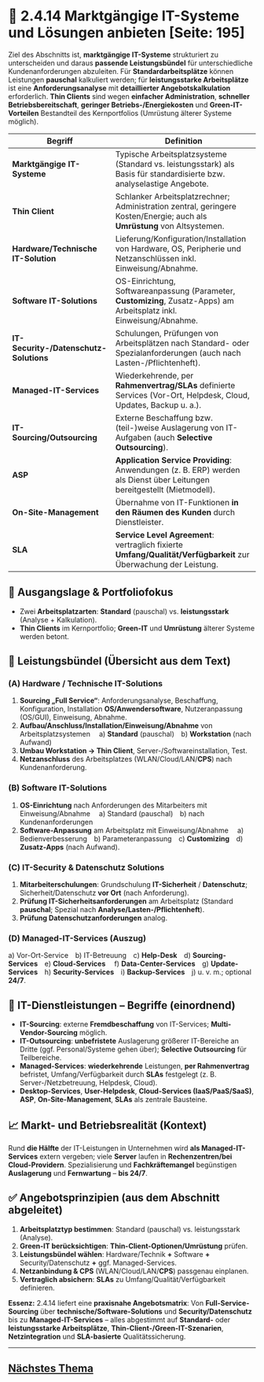 # 🧩 2.4.14 Marktgängige IT-Systeme und Lösungen anbieten [Seite: 195]

Ziel des Abschnitts ist, **marktgängige IT-Systeme** strukturiert zu unterscheiden und daraus **passende Leistungsbündel** für unterschiedliche Kundenanforderungen abzuleiten. Für **Standardarbeitsplätze** können Leistungen **pauschal** kalkuliert werden; für **leistungsstarke Arbeitsplätze** ist eine **Anforderungsanalyse** mit **detaillierter Angebotskalkulation** erforderlich. **Thin Clients** sind wegen **einfacher Administration**, **schneller Betriebsbereitschaft**, **geringer Betriebs-/Energiekosten** und **Green-IT-Vorteilen** Bestandteil des Kernportfolios (Umrüstung älterer Systeme möglich). 

| Begriff                                | Definition                                                                                                                |
| -------------------------------------- | ------------------------------------------------------------------------------------------------------------------------- |
| **Marktgängige IT-Systeme**            | Typische Arbeitsplatzsysteme (Standard vs. leistungsstark) als Basis für standardisierte bzw. analyselastige Angebote.    |
| **Thin Client**                        | Schlanker Arbeitsplatzrechner; Administration zentral, geringere Kosten/Energie; auch als **Umrüstung** von Altsystemen.  |
| **Hardware/Technische IT-Solution**    | Lieferung/Konfiguration/Installation von Hardware, OS, Peripherie und Netzanschlüssen inkl. Einweisung/Abnahme.           |
| **Software IT-Solutions**              | OS-Einrichtung, Softwareanpassung (Parameter, **Customizing**, Zusatz-Apps) am Arbeitsplatz inkl. Einweisung/Abnahme.     |
| **IT-Security-/Datenschutz-Solutions** | Schulungen, Prüfungen von Arbeitsplätzen nach Standard- oder Spezialanforderungen (auch nach Lasten-/Pflichtenheft).      |
| **Managed-IT-Services**                | Wiederkehrende, per **Rahmenvertrag/SLAs** definierte Services (Vor-Ort, Helpdesk, Cloud, Updates, Backup u. a.).         |
| **IT-Sourcing/Outsourcing**            | Externe Beschaffung bzw. (teil-)weise Auslagerung von IT-Aufgaben (auch **Selective Outsourcing**).                       |
| **ASP**                                | **Application Service Providing**: Anwendungen (z. B. ERP) werden als Dienst über Leitungen bereitgestellt (Mietmodell).  |
| **On-Site-Management**                 | Übernahme von IT-Funktionen **in den Räumen des Kunden** durch Dienstleister.                                             |
| **SLA**                                | **Service Level Agreement**: vertraglich fixierte **Umfang/Qualität/Verfügbarkeit** zur Überwachung der Leistung.         |

## 🧭 Ausgangslage & Portfoliofokus

* Zwei **Arbeitsplatzarten**: **Standard** (pauschal) vs. **leistungsstark** (Analyse + Kalkulation).
* **Thin Clients** im Kernportfolio; **Green-IT** und **Umrüstung** älterer Systeme werden betont. 

## 🧱 Leistungsbündel (Übersicht aus dem Text)

### (A) Hardware / Technische IT-Solutions

1. **Sourcing „Full Service“**: Anforderungsanalyse, Beschaffung, Konfiguration, Installation **OS/Anwendersoftware**, Nutzeranpassung (OS/GUI), Einweisung, Abnahme.
2. **Aufbau/Anschluss/Installation/Einweisung/Abnahme** von Arbeitsplatzsystemen
    a) **Standard** (pauschal) b) **Workstation** (nach Aufwand)
3. **Umbau Workstation → Thin Client**, Server-/Softwareinstallation, Test.
4. **Netzanschluss** des Arbeitsplatzes (WLAN/Cloud/LAN/**CPS**) nach Kundenanforderung. 

### (B) Software IT-Solutions

1. **OS-Einrichtung** nach Anforderungen des Mitarbeiters mit Einweisung/Abnahme
    a) Standard (pauschal) b) nach Kundenanforderungen
2. **Software-Anpassung** am Arbeitsplatz mit Einweisung/Abnahme
    a) Bedienverbesserung b) Parameteranpassung c) **Customizing** d) **Zusatz-Apps** (nach Aufwand). 

### (C) IT-Security & Datenschutz Solutions

1. **Mitarbeiterschulungen**: Grundschulung **IT-Sicherheit** / **Datenschutz**; Sicherheit/Datenschutz **vor Ort** (nach Anforderung).
2. **Prüfung IT-Sicherheitsanforderungen** am Arbeitsplatz (Standard **pauschal**; Spezial nach **Analyse/Lasten-/Pflichtenheft**).
3. **Prüfung Datenschutzanforderungen** analog. 

### (D) Managed-IT-Services (Auszug)

a) Vor-Ort-Service b) IT-Betreuung c) **Help-Desk** d) **Sourcing-Services** e) **Cloud-Services** 
f) **Data-Center-Services** g) **Update-Services** h) **Security-Services** i) **Backup-Services** j) u. v. m.; optional **24/7**. 

## 🧾 IT-Dienstleistungen – Begriffe (einordnend)

* **IT-Sourcing**: externe **Fremdbeschaffung** von IT-Services; **Multi-Vendor-Sourcing** möglich.
* **IT-Outsourcing**: **unbefristete** Auslagerung größerer IT-Bereiche an Dritte (ggf. Personal/Systeme gehen über); **Selective Outsourcing** für Teilbereiche.
* **Managed-Services**: **wiederkehrende** Leistungen, **per Rahmenvertrag** befristet, Umfang/Verfügbarkeit durch **SLAs** festgelegt (z. B. Server-/Netzbetreuung, Helpdesk, Cloud).
* **Desktop-Services**, **User-Helpdesk**, **Cloud-Services (IaaS/PaaS/SaaS)**, **ASP**, **On-Site-Management**, **SLAs** als zentrale Bausteine.

## 📈 Markt- und Betriebsrealität (Kontext)

Rund **die Hälfte** der IT-Leistungen in Unternehmen wird **als Managed-IT-Services** extern vergeben; viele **Server** laufen in **Rechenzentren/bei Cloud-Providern**. Spezialisierung und **Fachkräftemangel** begünstigen **Auslagerung** und **Fernwartung** – **bis 24/7**.

## ✅ Angebotsprinzipien (aus dem Abschnitt abgeleitet)

1. **Arbeitsplatztyp bestimmen**: Standard (pauschal) vs. leistungsstark (Analyse).
2. **Green-IT berücksichtigen**: **Thin-Client-Optionen/Umrüstung** prüfen.
3. **Leistungsbündel wählen**: Hardware/Technik **+** Software **+** Security/Datenschutz **+** ggf. Managed-Services.
4. **Netzanbindung & CPS** (WLAN/Cloud/LAN/**CPS**) passgenau einplanen.
5. **Vertraglich absichern**: **SLAs** zu Umfang/Qualität/Verfügbarkeit definieren.

**Essenz:** 2.4.14 liefert eine **praxisnahe Angebotsmatrix**: Von **Full-Service-Sourcing** über **technische/Software-Solutions** und **Security/Datenschutz** bis zu **Managed-IT-Services** – alles abgestimmt auf **Standard-** oder **leistungsstarke Arbeitsplätze**, **Thin-Client-/Green-IT-Szenarien**, **Netzintegration** und **SLA-basierte** Qualitätssicherung.


---

## [Nächstes Thema](../2.5_Kundenanforderungen_im_Leistungsprozess_beruecksichtigen_und_Projektmanagement_vorbereiten/2.5_Kundenanforderungen_im_Leistungsprozess_beruecksichtigen_und_Projektmanagement_vorbereiten.md)